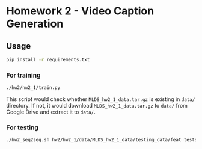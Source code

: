 # Homework 2 - Video Caption Generation

## Usage

```bash
pip install -r requirements.txt
```

### For training

```bash
./hw2/hw2_1/train.py
```

This script would check whether `MLDS_hw2_1_data.tar.gz` is existing in `data/` directory. If not, it would download `MLDS_hw2_1_data.tar.gz` to `data/` from Google Drive and extract it to `data/`.

### For testing

```bash
./hw2_seq2seq.sh hw2/hw2_1/data/MLDS_hw2_1_data/testing_data/feat testset_output.txt
```
